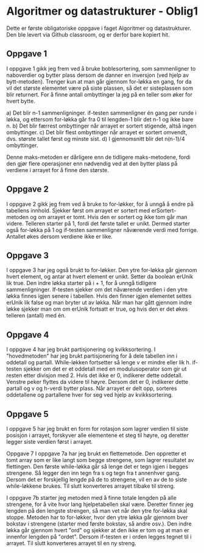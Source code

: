 # Algoritmer og datastrukturer - Oblig1
Dette er første obligatoriske oppgave i faget Algoritmer og datastrukturer. Den ble levert via Github classroom, og er derfor bare kopiert hit. 

## Oppgave 1
I oppgave 1 gikk jeg frem ved å bruke boblesortering, som sammenligner to naboverdier og bytter plass dersom de danner en inversjon (ved hjelp av bytt-metoden). Trenger kun at man går gjennom for-løkka en gang, for da vil det største elementet være på siste plassen, så det er sisteplassen som blir returnert.
For å finne antall ombyttinger la jeg på en teller som øker for hvert bytte.

a) Det blir n-1 sammenligninger. if-testen sammenligner én gang per runde i løkka, og ettersom for-løkka går fra 0 til lengden-1 blir det n-1 og ikke bare n.
b) Det blir færrest ombyttinger når arrayet er sortert stigende, altså ingen ombyttinger.
c) Det blir flest ombyttinger når arrayet er sortert omvendt, dvs. største tallet først og minste sist.
d) I gjennomsnitt blir det n(n-1)/4 ombyttinger.

Denne maks-metoden er dårligere enn de tidligere maks-metodene, fordi den gjør flere operasjoner enn nødvendig ved at den bytter plass på verdiene i arrayet for å finne den største.

## Oppgave 2
I oppgave 2 gikk jeg frem ved å bruke to for-løkker, for å unngå å endre på tabellens innhold. Sjekker først om arrayet er sortert med erSortert-metoden og om arrayet er tomt. Hvis den er sortert og ikke tom går man videre. Telleren starter på 1, fordi det første tallet er unikt. Dermed starter også for-løkka på 1 og if-testen sammenligner nåværende verdi med forrige. Antallet økes dersom verdiene ikke er like.

## Oppgave 3
I oppgave 3 har jeg også brukt to for-løkker. Den ytre for-løkka går gjennom hvert element, og antar at hvert element er unikt. Setter da boolean erUnik lik true. Den indre løkka starter på i + 1, for å unngå tidligere sammenligninger. If-testen sjekker om det nåværende verdien i den ytre løkka finnes igjen senere i tabellen. Hvis den finner igjen elementet settes erUnik lik false og man bryter ut av løkka. Når man har gått gjennom indre løkke sjekker man om om erUnik fortsatt er true, og hvis den er det økes telleren (antall) med én.

## Oppgave 4
I oppgave 4 har jeg brukt partisjonering og kvikksortering.
I "hovedmetoden" har jeg brukt partisjonering for å dele tabellen inn i oddetall og partall. While-løkken fortsetter så lenge v er mindre eller lik h. if-testen sjekker om det er et oddetall med en modulusoperator som gir ut resten etter divisjon med 2. Hvis det ikke er 0, indikerer dette oddetall. Venstre peker flyttes da videre til høyre. Dersom det er 0, indikerer dette partall og v og h-verdi bytter plass. Når arrayet er delt opp, sorteres oddetallene og partallene hver for seg ved hjelp av kvikksortering.

## Oppgave 5
I oppgave 5 har jeg brukt en form for rotasjon som lagrer verdien til siste posisjon i arrayet, forskyver alle elementene et steg til høyre, og deretter legger siste verdien først i arrayet.

Oppgave 7
I oppgave 7a har jeg brukt en flettemetode. Den oppretter et tomt array som er like langt som begge strengene, som lagrer resultatet av flettingen. Den første while-løkka går så lenge det er tegn igjen i begges strengene. Så legger den inn tegn fra s og tegn fra t annenhver gang. Dersom det er forskjellig lengde på de to strengene, vil en av de to siste while-løkkene brukes. Til slutt konverteres arrayet tilbake til streng.

I oppgave 7b starter jeg metoden med å finne totale lengden på alle strengene, for å vite hvor lang hjelpetabellen skal være. Deretter finner jeg lengden på den lengste strengen, så man vet når den ytre for-løkka skal stoppe. Metoden har to for-løkker, hvor den ytre løkka går gjennom bver bokstav i strengene (starter med første bokstav, så andre osv.). Den indre løkka går gjennom hvert "ord" og sjekker at den ikke er tom og at man er innenfor lengden på "ordet". Dersom if-testen er i orden legges tegnet til i arrayet. Til slutt konverteres arrayet til en ny streng.
